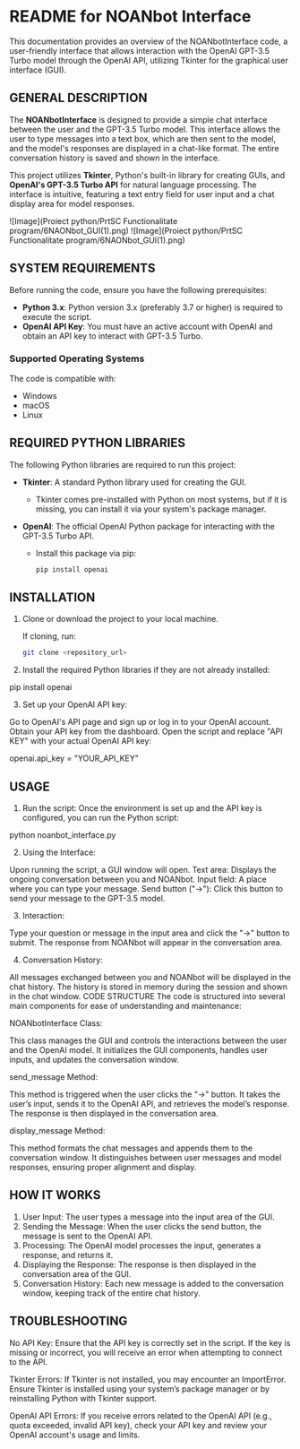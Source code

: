 # README for NOANbot Interface

This documentation provides an overview of the NOANbotInterface code, a user-friendly interface that allows interaction with the OpenAI GPT-3.5 Turbo model through the OpenAI API, utilizing Tkinter for the graphical user interface (GUI).

## GENERAL DESCRIPTION

The **NOANbotInterface** is designed to provide a simple chat interface between the user and the GPT-3.5 Turbo model. This interface allows the user to type messages into a text box, which are then sent to the model, and the model's responses are displayed in a chat-like format. The entire conversation history is saved and shown in the interface.

This project utilizes **Tkinter**, Python's built-in library for creating GUIs, and **OpenAI's GPT-3.5 Turbo API** for natural language processing. The interface is intuitive, featuring a text entry field for user input and a chat display area for model responses.

![Image](Proiect python/PrtSC Functionalitate program/6NAONbot_GUI(1).png)
![Image](Proiect python/PrtSC Functionalitate program/6NAONbot_GUI(1).png)

## SYSTEM REQUIREMENTS

Before running the code, ensure you have the following prerequisites:

- **Python 3.x**: Python version 3.x (preferably 3.7 or higher) is required to execute the script.
- **OpenAI API Key**: You must have an active account with OpenAI and obtain an API key to interact with GPT-3.5 Turbo.

### Supported Operating Systems

The code is compatible with:

- Windows
- macOS
- Linux

## REQUIRED PYTHON LIBRARIES

The following Python libraries are required to run this project:

- **Tkinter**: A standard Python library used for creating the GUI.
  - Tkinter comes pre-installed with Python on most systems, but if it is missing, you can install it via your system's package manager.

- **OpenAI**: The official OpenAI Python package for interacting with the GPT-3.5 Turbo API.
  - Install this package via pip:  
    ```bash
    pip install openai
    ```

## INSTALLATION

1. Clone or download the project to your local machine.
   
   If cloning, run:
   ```bash
   git clone <repository_url>

2. Install the required Python libraries if they are not already installed:

pip install openai

3. Set up your OpenAI API key:

Go to OpenAI's API page and sign up or log in to your OpenAI account. Obtain your API key from the dashboard.
Open the script and replace "API KEY" with your actual OpenAI API key:

openai.api_key = "YOUR_API_KEY"

## USAGE
1. Run the script: Once the environment is set up and the API key is configured, you can run the Python script:

python noanbot_interface.py

2. Using the Interface:

Upon running the script, a GUI window will open.
Text area: Displays the ongoing conversation between you and NOANbot.
Input field: A place where you can type your message.
Send button ("→"): Click this button to send your message to the GPT-3.5 model.

3. Interaction:

Type your question or message in the input area and click the "→" button to submit.
The response from NOANbot will appear in the conversation area.

4. Conversation History:

All messages exchanged between you and NOANbot will be displayed in the chat history.
The history is stored in memory during the session and shown in the chat window.
CODE STRUCTURE
The code is structured into several main components for ease of understanding and maintenance:

NOANbotInterface Class:

This class manages the GUI and controls the interactions between the user and the OpenAI model.
It initializes the GUI components, handles user inputs, and updates the conversation window.

send_message Method:

This method is triggered when the user clicks the "→" button.
It takes the user’s input, sends it to the OpenAI API, and retrieves the model’s response.
The response is then displayed in the conversation area.

display_message Method:

This method formats the chat messages and appends them to the conversation window.
It distinguishes between user messages and model responses, ensuring proper alignment and display.

## HOW IT WORKS
1. User Input: The user types a message into the input area of the GUI.
2. Sending the Message: When the user clicks the send button, the message is sent to the OpenAI API.
3. Processing: The OpenAI model processes the input, generates a response, and returns it.
4. Displaying the Response: The response is then displayed in the conversation area of the GUI.
5. Conversation History: Each new message is added to the conversation window, keeping track of the entire chat history.

## TROUBLESHOOTING
No API Key: Ensure that the API key is correctly set in the script. If the key is missing or incorrect, you will receive an error when attempting to connect to the API.

Tkinter Errors: If Tkinter is not installed, you may encounter an ImportError. Ensure Tkinter is installed using your system’s package manager or by reinstalling Python with Tkinter support.

OpenAI API Errors: If you receive errors related to the OpenAI API (e.g., quota exceeded, invalid API key), check your API key and review your OpenAI account's usage and limits.


